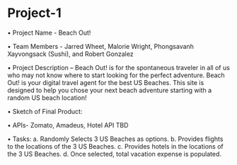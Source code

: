 # Project-1

•	Project Name - Beach Out!

•	Team Members - Jarred Wheet, Malorie Wright, Phongsavanh Xayvongsack (Sushi), and Robert Gonzalez

•	Project Description – Beach Out! is for the spontaneous traveler in all of us who may not know where to start looking for the perfect adventure. Beach Out! is your digital travel agent for the best US Beaches. This site is designed to help you chose your next beach adventure starting with a random US beach location! 

•	Sketch of Final Product:

•	APIs- Zomato, Amadeus, Hotel API TBD

•	Tasks:
                a.	Randomly Selects 3 US Beaches as options.
                b.	Provides flights to the locations of the 3 US Beaches.
                c.	Provides hotels in the locations of the 3 US Beaches.
                d.	Once selected, total vacation expense is populated. 
